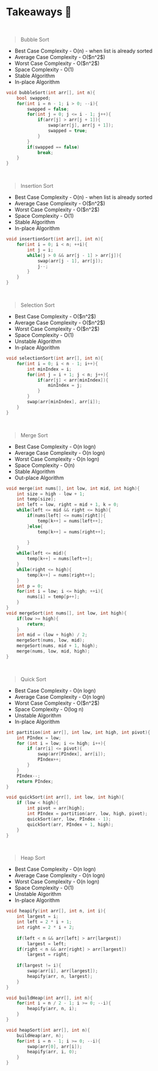 # Takeaways 🚀
<br>

>Bubble Sort
<ul>
    <li>Best Case Complexity - O(n) - when list is already sorted</li>
    <li>Average Case Complexity - O($n^2$)</li>
    <li>Worst Case Complexity - O($n^2$)</li>
    <li>Space Complexity - O(1)</li>
    <li>Stable Algorithm</li>
    <li>In-place Algorithm</li>
</ul>

```cpp
void bubbleSort(int arr[], int n){
    bool swapped;
    for(int i = n - 1; i > 0; --i){
        swapped = false;
        for(int j = 0; j <= i - 1; j++){
            if(arr[j] > arr[j + 1]){
                swap(arr[j], arr[j + 1]);
                swapped = true;
            }
        }
        if(swapped == false)
            break;
    }
}
```
<br>

>Insertion Sort
<ul>
    <li>Best Case Complexity - O(n) - when list is already sorted</li>
    <li>Average Case Complexity - O($n^2$)</li>
    <li>Worst Case Complexity - O($n^2$)</li>
    <li>Space Complexity - O(1)</li>
    <li>Stable Algorithm</li>
    <li>In-place Algorithm</li>
</ul>

```cpp
void insertionSort(int arr[], int n){
    for(int i = 0; i < n; ++i){
        int j = i;
        while(j > 0 && arr[j - 1] > arr[j]){
            swap(arr[j - 1], arr[j]);
            j--;
        }
    }
}
```
<br>

>Selection Sort
<ul>
    <li>Best Case Complexity - O($n^2$)</li>
    <li>Average Case Complexity - O($n^2$)</li>
    <li>Worst Case Complexity - O($n^2$)</li>
    <li>Space Complexity - O(1)</li>
    <li>Unstable Algorithm</li>
    <li>In-place Algorithm</li>
</ul>

```cpp
void selectionSort(int arr[], int n){
    for(int i = 0; i < n - 1; i++){
        int minIndex = i;
        for(int j = i + 1; j < n; j++){
            if(arr[j] < arr[minIndex]){
                minIndex = j;
            }
        }
        swap(arr[minIndex], arr[i]);
    }
}
```
<br>

>Merge Sort
<ul>
    <li>Best Case Complexity - O(n logn)</li>
    <li>Average Case Complexity - O(n logn)</li>
    <li>Worst Case Complexity - O(n logn)</li>
    <li>Space Complexity - O(n)</li>
    <li>Stable Algorithm</li>
    <li>Out-place Algorithm</li>
</ul>

```cpp
void merge(int nums[], int low, int mid, int high){
    int size = high - low + 1;
    int temp[size];
    int left = low, right = mid + 1, k = 0;
    while(left <= mid && right <= high){
        if(nums[left] <= nums[right]){
            temp[k++] = nums[left++];
        }else{
            temp[k++] = nums[right++];

        }
    }
    while(left <= mid){
        temp[k++] = nums[left++];
    }
    while(right <= high){
        temp[k++] = nums[right++];
    }
    int p = 0;
    for(int i = low; i <= high; ++i){
        nums[i] = temp[p++];
    }
}
void mergeSort(int nums[], int low, int high){
    if(low >= high){
        return;
    }
    int mid = (low + high) / 2;
    mergeSort(nums, low, mid);
    mergeSort(nums, mid + 1, high);
    merge(nums, low, mid, high);
}
```
<br>

>Quick Sort
<ul>
    <li>Best Case Complexity - O(n logn)</li>
    <li>Average Case Complexity - O(n logn)</li>
    <li>Worst Case Complexity - O($n^2$)</li>
    <li>Space Complexity - O(log n)</li>
    <li>Unstable Algorithm</li>
    <li>In-place Algorithm</li>
</ul>

```cpp
int partition(int arr[], int low, int high, int pivot){
    int PIndex = low;
    for (int i = low; i <= high; i++){
        if (arr[i] <= pivot){
            swap(arr[PIndex], arr[i]);
            PIndex++;
        }
    }
    PIndex--;
    return PIndex;
}

void quickSort(int arr[], int low, int high){
    if (low < high){
        int pivot = arr[high];
        int PIndex = partition(arr, low, high, pivot);
        quickSort(arr, low, PIndex - 1);
        quickSort(arr, PIndex + 1, high);
    }
}
```
<br>

>Heap Sort
<ul>
    <li>Best Case Complexity - O(n logn)</li>
    <li>Average Case Complexity - O(n logn)</li>
    <li>Worst Case Complexity - O(n logn)</li>
    <li>Space Complexity - O(1)</li>
    <li>Unstable Algorithm</li>
    <li>In-place Algorithm</li>
</ul>

```cpp
void heapify(int arr[], int n, int i){
    int largest = i;
    int left = 2 * i + 1;
    int right = 2 * i + 2;
      
    if(left < n && arr[left] > arr[largest]) 
        largest = left;
    if(right < n && arr[right] > arr[largest])
        largest = right;
    
    if(largest != i){
        swap(arr[i], arr[largest]);
        heapify(arr, n, largest);
    }
}

void buildHeap(int arr[], int n){ 
    for(int i = n / 2 - 1; i >= 0; --i){
        heapify(arr, n, i);
    }
}

void heapSort(int arr[], int n){
    buildHeap(arr, n);
    for(int i = n - 1; i >= 0; --i){
        swap(arr[0], arr[i]);
        heapify(arr, i, 0);
    }
}
```
